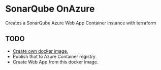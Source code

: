 # SonarQube OnAzure

Creates a SonarQube Azure Web App Container instance with terraform

## TODO

- [Create own docker image.](https://www.natmarchand.fr/sonarqube-azure-webapp-containers/)
- Publish that to Azure Container registry
- Create Web App from this docker image.
